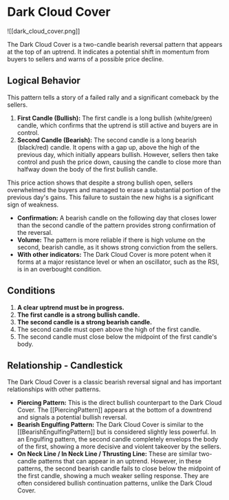 # Dark Cloud Cover

![[dark_cloud_cover.png]]

The Dark Cloud Cover is a two-candle bearish reversal pattern that appears at the top of an uptrend. It indicates a potential shift in momentum from buyers to sellers and warns of a possible price decline.

## Logical Behavior

This pattern tells a story of a failed rally and a significant comeback by the sellers.

1.  **First Candle (Bullish):** The first candle is a long bullish (white/green) candle, which confirms that the uptrend is still active and buyers are in control.
2.  **Second Candle (Bearish):** The second candle is a long bearish (black/red) candle. It opens with a gap up, above the high of the previous day, which initially appears bullish. However, sellers then take control and push the price down, causing the candle to close more than halfway down the body of the first bullish candle.

This price action shows that despite a strong bullish open, sellers overwhelmed the buyers and managed to erase a substantial portion of the previous day's gains. This failure to sustain the new highs is a significant sign of weakness.

- **Confirmation:** A bearish candle on the following day that closes lower than the second candle of the pattern provides strong confirmation of the reversal.
- **Volume:** The pattern is more reliable if there is high volume on the second, bearish candle, as it shows strong conviction from the sellers.
- **With other indicators:** The Dark Cloud Cover is more potent when it forms at a major resistance level or when an oscillator, such as the RSI, is in an overbought condition.

## Conditions

1.  **A clear uptrend must be in progress.**
2.  **The first candle is a strong bullish candle.**
3.  **The second candle is a strong bearish candle.**
4.  The second candle must open above the high of the first candle.
5.  The second candle must close below the midpoint of the first candle's body.

## Relationship - Candlestick

The Dark Cloud Cover is a classic bearish reversal signal and has important relationships with other patterns.

- **Piercing Pattern:** This is the direct bullish counterpart to the Dark Cloud Cover. The [[PiercingPattern]] appears at the bottom of a downtrend and signals a potential bullish reversal.
- **Bearish Engulfing Pattern:** The Dark Cloud Cover is similar to the [[BearishEngulfingPattern]] but is considered slightly less powerful. In an Engulfing pattern, the second candle completely envelops the body of the first, showing a more decisive and violent takeover by the sellers.
- **On Neck Line / In Neck Line / Thrusting Line:** These are similar two-candle patterns that can appear in an uptrend. However, in these patterns, the second bearish candle fails to close below the midpoint of the first candle, showing a much weaker selling response. They are often considered bullish continuation patterns, unlike the Dark Cloud Cover.
